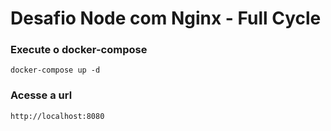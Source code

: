 # Desafio Node com Nginx - Full Cycle

### Execute o docker-compose

```docker-compose up -d```

### Acesse a url

```http://localhost:8080```
